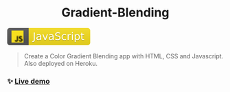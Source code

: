 # 
<h1 align="center">Gradient-Blending</h1>

<p>
  <img alt="JavaScript" src="https://github.com/aleen42/badges/raw/master/src/javascript.svg" />
 
</p>

> 
> Create a Color Gradient Blending app with HTML, CSS and Javascript.<br> Also deployed on Heroku.


### ✨ [Live demo]()


